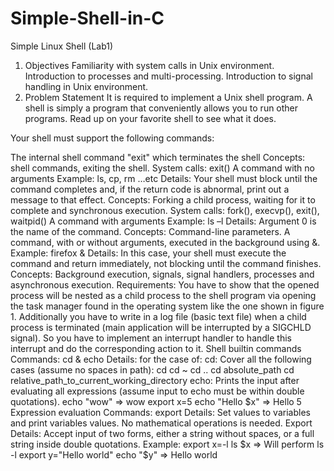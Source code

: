 # Simple-Shell-in-C
Simple Linux Shell (Lab1)
1. Objectives
Familiarity with system calls in Unix environment.
Introduction to processes and multi-processing.
Introduction to signal handling in Unix environment.
2. Problem Statement
It is required to implement a Unix shell program. A shell is simply a program that conveniently allows you to run other programs. Read up on your favorite shell to see what it does.

Your shell must support the following commands:

The internal shell command "exit" which terminates the shell
Concepts: shell commands, exiting the shell.
System calls: exit()
A command with no arguments
Example: ls, cp, rm …etc
Details: Your shell must block until the command completes and, if the return code is abnormal, print out a message to that effect.
Concepts: Forking a child process, waiting for it to complete and synchronous execution.
System calls: fork(), execvp(), exit(), waitpid()
A command with arguments
Example: ls –l
Details: Argument 0 is the name of the command.
Concepts: Command-line parameters.
A command, with or without arguments, executed in the background using &.
Example: firefox &
Details: In this case, your shell must execute the command and return immediately, not blocking until the command finishes.
Concepts: Background execution, signals, signal handlers, processes and asynchronous execution.
Requirements: You have to show that the opened process will be nested as a child process to the shell program via opening the task manager found in the operating system like the one shown in figure 1. Additionally you have to write in a log file (basic text file) when a child process is terminated (main application will be interrupted by a SIGCHLD signal). So you have to implement an interrupt handler to handle this interrupt and do the corresponding action to it.
Shell builtin commands
Commands: cd & echo
Details: for the case of:
cd: Cover all the following cases (assume no spaces in path):
cd
cd ~
cd ..
cd absolute_path
cd relative_path_to_current_working_directory
echo: Prints the input after evaluating all expressions (assume input to echo must be within double quotations).
echo "wow" => wow
export x=5
echo "Hello $x" => Hello 5
Expression evaluation
Commands: export
Details: Set values to variables and print variables values. No mathematical operations is needed.
Export Details: Accept input of two forms, either a string without spaces, or a full string inside double quotations.
Example:
export x=-l
ls $x => Will perform ls -l
export y="Hello world"
echo "$y" => Hello world

